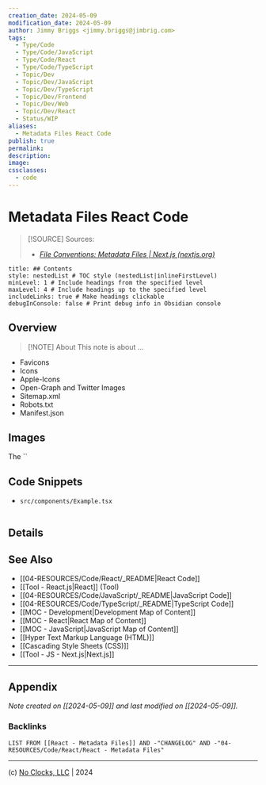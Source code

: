 ```yaml
---
creation_date: 2024-05-09
modification_date: 2024-05-09
author: Jimmy Briggs <jimmy.briggs@jimbrig.com>
tags:
  - Type/Code
  - Type/Code/JavaScript
  - Type/Code/React
  - Type/Code/TypeScript
  - Topic/Dev
  - Topic/Dev/JavaScript
  - Topic/Dev/TypeScript
  - Topic/Dev/Frontend
  - Topic/Dev/Web
  - Topic/Dev/React
  - Status/WIP
aliases:
  - Metadata Files React Code
publish: true
permalink:
description:
image:
cssclasses:
  - code
---
```


# Metadata Files React Code

> [!SOURCE] Sources:
> - *[File Conventions: Metadata Files | Next.js (nextjs.org)](https://nextjs.org/docs/app/api-reference/file-conventions/metadata)*

```table-of-contents
title: ## Contents 
style: nestedList # TOC style (nestedList|inlineFirstLevel)
minLevel: 1 # Include headings from the specified level
maxLevel: 4 # Include headings up to the specified level
includeLinks: true # Make headings clickable
debugInConsole: false # Print debug info in Obsidian console
```

## Overview

> [!NOTE] About
> This note is about ...

- Favicons
- Icons
- Apple-Icons
- Open-Graph and Twitter Images
- Sitemap.xml
- Robots.txt
- Manifest.json

## Images

The ``

## Code Snippets

- `src/components/Example.tsx`

```typescript

```

## Details



## See Also

- [[04-RESOURCES/Code/React/_README|React Code]]
- [[Tool - React.js|React]] (Tool)
- [[04-RESOURCES/Code/JavaScript/_README|JavaScript Code]]
- [[04-RESOURCES/Code/TypeScript/_README|TypeScript Code]]
- [[MOC - Development|Development Map of Content]]
- [[MOC - React|React Map of Content]]
- [[MOC - JavaScript|JavaScript Map of Content]]
- [[Hyper Text Markup Language (HTML)]]
- [[Cascading Style Sheets (CSS)]]
- [[Tool - JS - Next.js|Next.js]]


***

## Appendix

*Note created on [[2024-05-09]] and last modified on [[2024-05-09]].*

### Backlinks

```dataview
LIST FROM [[React - Metadata Files]] AND -"CHANGELOG" AND -"04-RESOURCES/Code/React/React - Metadata Files"
```

***

(c) [No Clocks, LLC](https://github.com/noclocks) | 2024
